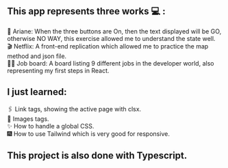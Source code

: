 
## This app represents three works 💻 :  
🚀 Ariane: When the three buttons are On, then the text displayed will be GO, otherwise NO WAY, this exercise allowed me to understand the state well.  
🎬 Netflix: A front-end replication which allowed me to practice the map method and json file.  
👨‍💻 Job board: A board listing 9 different jobs in the developer world, also representing my first steps in React.  

## I just learned:  
🖇 Link tags, showing the active page with clsx.  
🔧 Images tags.  
✨ How to handle a global CSS.  
🎆 How to use Tailwind which is very good for responsive.  

## This project is also done with Typescript. 
